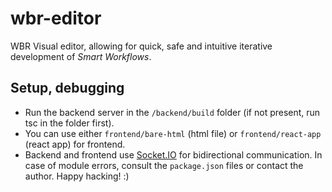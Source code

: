 # wbr-editor

WBR Visual editor, allowing for quick, safe and intuitive iterative development of *Smart Workflows*.

## Setup, debugging

- Run the backend server in the `/backend/build` folder (if not present, run tsc in the folder first).
- You can use either `frontend/bare-html` (html file) or `frontend/react-app` (react app) for frontend.
- Backend and frontend use [Socket.IO](https://socket.io/) for bidirectional communication. In case of module errors, consult the `package.json` files or contact the author. Happy hacking! :)